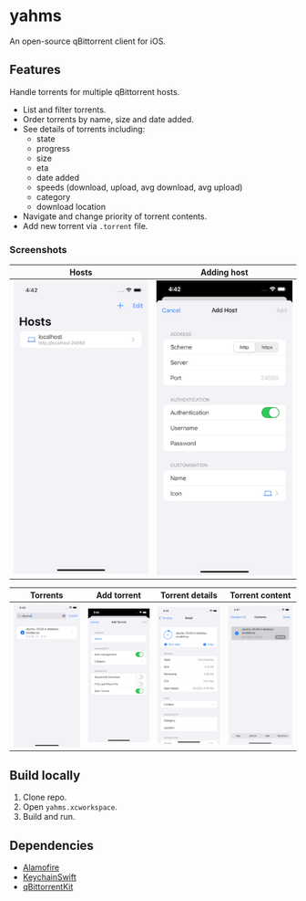 # yahms

An open-source qBittorrent client for iOS.

## Features

Handle torrents for multiple qBittorrent hosts.

- List and filter torrents.
- Order torrents by name, size and date added.
- See details of torrents including:
  - state
  - progress
  - size
  - eta
  - date added
  - speeds (download, upload, avg download, avg upload)
  - category
  - download location
- Navigate and change priority of torrent contents.
- Add new torrent via `.torrent` file.

### Screenshots

| Hosts | Adding host |
| --- | --- |
| ![Hosts](./Resources/hosts.png) | ![Add host](./Resources/add_host.png) |

| Torrents | Add torrent | Torrent details | Torrent content |
| --- | --- | --- | --- |
| ![Torrents](./Resources/torrents.png) | ![Add torrent](./Resources/add_torrent.png) |![Torrent details](./Resources/torrent_detail.png) | ![Torrent contents](./Resources/torrent_contents.png) |

## Build locally

1. Clone repo.
1. Open `yahms.xcworkspace`.
1. Build and run.

## Dependencies

- [Alamofire](https://github.com/Alamofire/Alamofire)
- [KeychainSwift](https://github.com/evgenyneu/keychain-swift)
- [qBittorrentKit](https://github.com/adborbas/qBittorrentKit)
